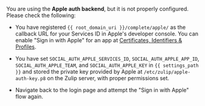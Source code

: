 You are using the **Apple auth backend**, but it is not
properly configured. Please check the following:

* You have registered `{{ root_domain_uri }}/complete/apple/`
  as the callback URL for your Services ID in Apple's developer console. You can
  enable "Sign in with Apple" for an app at
  [Certificates, Identifiers & Profiles](https://developer.apple.com/account/resources/).

* You have set `SOCIAL_AUTH_APPLE_SERVICES_ID`,
  `SOCIAL_AUTH_APPLE_APP_ID`, `SOCIAL_AUTH_APPLE_TEAM`,
  and `SOCIAL_AUTH_APPLE_KEY` in `{{
  settings_path }}` and stored the private key provided by Apple at
  `/etc/zulip/apple-auth-key.p8` on the Zulip server, with
  proper permissions set.

* Navigate back to the login page and attempt the "Sign in with Apple"
  flow again.
